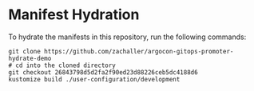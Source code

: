 # Manifest Hydration

To hydrate the manifests in this repository, run the following commands:

```shell
git clone https://github.com/zachaller/argocon-gitops-promoter-hydrate-demo
# cd into the cloned directory
git checkout 26843798d5d2fa2f90ed23d88226ceb5dc4188d6
kustomize build ./user-configuration/development
```
